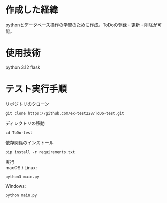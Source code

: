 # 作成した経緯
pythonとデータベース操作の学習のために作成。ToDoの登録・更新・削除が可能。

# 使用技術
python 3.12
flask

# テスト実行手順
リポジトリのクローン
```
git clone https://github.com/ex-test228/ToDo-test.git
```

ディレクトリの移動
```
cd ToDo-test
```

依存関係のインストール
```
pip install -r requirements.txt
```

実行  
macOS / Linux:
```
python3 main.py
```
Windows:
```
python main.py
```
